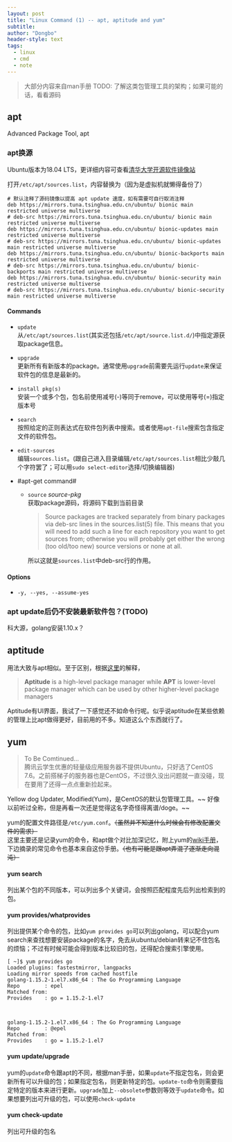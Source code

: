 ```yaml
---
layout: post
title: "Linux Command (1) -- apt, aptitude and yum"
subtitle: 
author: "Dongbo"
header-style: text
tags:
  - linux
  - cmd
  - note
---
```


> 大部分内容来自man手册
TODO: 了解这类包管理工具的架构；如果可能的话，看看源码


## apt

Advanced Package Tool, apt

### apt换源

Ubuntu版本为18.04 LTS，更详细内容可查看[清华大学开源软件镜像站](https://mirrors4.tuna.tsinghua.edu.cn/help/ubuntu/)  

打开`/etc/apt/sources.list`，内容替换为（因为是虚拟机就懒得备份了）

    # 默认注释了源码镜像以提高 apt update 速度，如有需要可自行取消注释
    deb https://mirrors.tuna.tsinghua.edu.cn/ubuntu/ bionic main restricted universe multiverse
    # deb-src https://mirrors.tuna.tsinghua.edu.cn/ubuntu/ bionic main restricted universe multiverse
    deb https://mirrors.tuna.tsinghua.edu.cn/ubuntu/ bionic-updates main restricted universe multiverse
    # deb-src https://mirrors.tuna.tsinghua.edu.cn/ubuntu/ bionic-updates main restricted universe multiverse
    deb https://mirrors.tuna.tsinghua.edu.cn/ubuntu/ bionic-backports main restricted universe multiverse
    # deb-src https://mirrors.tuna.tsinghua.edu.cn/ubuntu/ bionic-backports main restricted universe multiverse
    deb https://mirrors.tuna.tsinghua.edu.cn/ubuntu/ bionic-security main restricted universe multiverse
    # deb-src https://mirrors.tuna.tsinghua.edu.cn/ubuntu/ bionic-security main restricted universe multiverse

#### Commands

- `update`  
从`/etc/apt/sources.list`(其实还包括`/etc/apt/source.list.d/`)中指定源获取package信息。

- `upgrade`  
更新所有有新版本的package。通常使用`upgrade`前需要先运行`update`来保证软件包的信息是最新的。


- `install pkg(s)`  
安装一个或多个包，包名前使用减号(-)等同于remove，可以使用等号(=)指定版本号

- `search`  
按照给定的正则表达式在软件包列表中搜索。或者使用`apt-file`搜索包含指定文件的软件包。

- `edit-sources`  
编辑`sources.list`。(跟自己进入目录编辑`/etc/apt/sources.list`相比少敲几个字符罢了；可以用`sudo select-editor`选择/切换编辑器)


- #apt-get command#   
  - `source` *source-pkg*   
    获取package源码，将源码下载到当前目录 

      > Source packages are tracked separately from binary packages via deb-src lines in the
        sources.list(5) file. This means that you will need to add such a line for each
        repository you want to get sources from; otherwise you will probably get either the
        wrong (too old/too new) source versions or none at all.

      所以这就是`sources.list`中deb-src行的作用。

#### Options
- `-y, --yes, --assume-yes`


### apt update后仍不安装最新软件包？(TODO)

科大源，golang安装1.10.x？


## aptitude

用法大致与apt相似。至于区别，根据[这里](https://www.tecmint.com/difference-between-apt-and-aptitude/)的解释，

> **Aptitude** is a high-level package manager while **APT** is lower-level package manager which can be used by other higher-level package managers

Aptitude有UI界面，我试了一下感觉还不如命令行呢。似乎说aptitude在某些依赖的管理上比apt做得更好，目前用的不多。知道这么个东西就行了。

## yum

> To Be Comtinued...  
腾讯云学生优惠的轻量级应用服务器不提供Ubuntu，只好选了CentOS 7.6。之前搭梯子的服务器也是CentOS，不过很久没出问题就一直没碰，现在要用了还得一点点重新捡起来。

Yellow dog Updater, Modified(Yum)，是CentOS的默认包管理工具。~~ 好像以前听过全称，但是再看一次还是觉得这名字奇怪得离谱/doge。~~

yum的配置文件路径是`/etc/yum.conf`。~~（虽然并不知道什么时候会有修改配置文件的需求）~~  
这里主要还是记录yum的命令，和apt做个对比加深记忆，附上yum的[wiki手册](http://yum.baseurl.org/wiki/YumCommands.html)，下边摘录的常见命令也基本来自这份手册。~~（也有可能是跟apt弄混了逐渐走向混沌）~~


#### yum search

列出某个包的不同版本，可以列出多个关键词，会按照匹配程度先后列出检索到的包。

#### yum provides/whatprovides

列出提供某个命令的包，比如`yum provides go`可以列出golang，可以配合yum search来查找想要安装package的名字，免去从ubuntu/debian转来记不住包名的烦恼；不过有时候可能会得到版本比较旧的包，还得配合搜索引擎使用。

    [ ~]$ yum provides go
    Loaded plugins: fastestmirror, langpacks
    Loading mirror speeds from cached hostfile
    golang-1.15.2-1.el7.x86_64 : The Go Programming Language
    Repo        : epel
    Matched from:
    Provides    : go = 1.15.2-1.el7



    golang-1.15.2-1.el7.x86_64 : The Go Programming Language
    Repo        : @epel
    Matched from:
    Provides    : go = 1.15.2-1.el7

#### yum update/upgrade

yum的`update`命令跟apt的不同，根据man手册，如果`update`不指定包名，则会更新所有可以升级的包；如果指定包名，则更新特定的包。`update-to`命令则需要指定特定的版本来进行更新。`upgrade`加上`--obsolete`参数则等效于`update`命令。如果想要列出可升级的包，可以使用`check-update`

#### yum check-update

列出可升级的包名

